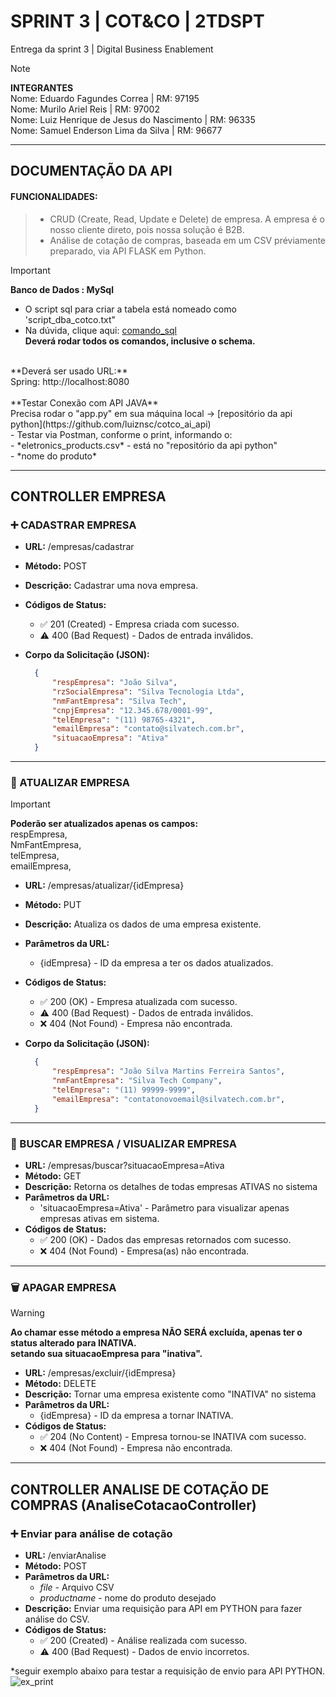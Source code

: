 # SPRINT 3 | COT&CO | 2TDSPT
Entrega da sprint 3 | Digital Business Enablement
> [!NOTE]
>**INTEGRANTES** <BR>
> Nome: Eduardo Fagundes Correa | RM: 97195 <BR>
> Nome: Murilo Ariel Reis | RM: 97002 <BR>
> Nome: Luiz Henrique de Jesus do Nascimento | RM: 96335 <BR>
> Nome: Samuel Enderson Lima da Silva | RM: 96677 <BR>

---
## DOCUMENTAÇÃO DA API
#### FUNCIONALIDADES:
> - CRUD (Create, Read, Update e Delete) de empresa. A empresa é o nosso cliente direto, pois nossa solução é B2B.
> - Análise de cotação de compras, baseada em um CSV préviamente preparado, via API FLASK em Python.<BR>

> [!IMPORTANT]
> **Banco de Dados : MySql**
> - O script sql para criar a tabela está nomeado como 'script_dba_cotco.txt" <BR>
> - Na dúvida, clique aqui: [comando_sql](https://github.com/luiznsc/cotco_webapi/blob/main/script_dba_cotco.txt) <BR>
> **Deverá rodar todos os comandos, inclusive o schema.**
> <BR>
> **Deverá ser usado URL:** <BR>
> Spring: http://localhost:8080 <BR>
> <BR>
> **Testar Conexão com API JAVA**<BR>
> Precisa rodar o "app.py" em sua máquina local -> [repositório da api python](https://github.com/luiznsc/cotco_ai_api)<BR>
> - Testar via Postman, conforme o print, informando o:<br>
> - *eletronics_products.csv* - está no "repositório da api python"<br>
> - *nome do produto*
  ---

## CONTROLLER EMPRESA
### :heavy_plus_sign: CADASTRAR EMPRESA
- **URL:** /empresas/cadastrar
- **Método:** POST
- **Descrição:** Cadastrar uma nova empresa.
- **Códigos de Status:**
  - :white_check_mark: 201 (Created) - Empresa criada com sucesso.
  -  :warning: 400 (Bad Request) - Dados de entrada inválidos.
- **Corpo da Solicitação (JSON):**

  ```json
    {
        "respEmpresa": "João Silva",
        "rzSocialEmpresa": "Silva Tecnologia Ltda",
        "nmFantEmpresa": "Silva Tech",
        "cnpjEmpresa": "12.345.678/0001-99",
        "telEmpresa": "(11) 98765-4321",
        "emailEmpresa": "contato@silvatech.com.br",
        "situacaoEmpresa": "Ativa"
    }

---

### :repeat: ATUALIZAR EMPRESA
> [!IMPORTANT]
> **Poderão ser atualizados apenas os campos:** <BR/>
> respEmpresa, <BR/>
> NmFantEmpresa, <BR/>
> telEmpresa,<BR/>
> emailEmpresa, <BR/>

- **URL:** /empresas/atualizar/{idEmpresa}
- **Método:** PUT
- **Descrição:** Atualiza os dados de uma empresa existente.
- **Parâmetros da URL:**
  - {idEmpresa} - ID da empresa a ter os dados atualizados.
- **Códigos de Status:**
  - :white_check_mark: 200 (OK) - Empresa atualizada com sucesso.
  - :warning: 400 (Bad Request) - Dados de entrada inválidos.
  - :x: 404 (Not Found) - Empresa não encontrada.
- **Corpo da Solicitação (JSON):**

  ```json
    {
        "respEmpresa": "João Silva Martins Ferreira Santos",
        "nmFantEmpresa": "Silva Tech Company",
        "telEmpresa": "(11) 99999-9999",
        "emailEmpresa": "contatonovoemail@silvatech.com.br",
    }

---

### :page_with_curl: BUSCAR EMPRESA / VISUALIZAR EMPRESA

- **URL:** /empresas/buscar?situacaoEmpresa=Ativa
- **Método:** GET
- **Descrição:** Retorna os detalhes de todas empresas ATIVAS no sistema
- **Parâmetros da URL:**
  - 'situacaoEmpresa=Ativa' - Parâmetro para visualizar apenas empresas ativas em sistema.
- **Códigos de Status:**
  - :white_check_mark: 200 (OK) - Dados das empresas retornados com sucesso.
  - :x: 404 (Not Found) - Empresa(as) não encontrada.

---

### :wastebasket: APAGAR EMPRESA

> [!WARNING]
> **Ao chamar esse método a empresa NÃO SERÁ excluída, apenas ter o status alterado para INATIVA.** <BR/>
> **setando sua situacaoEmpresa para "inativa".**

- **URL:** /empresas/excluir/{idEmpresa}
- **Método:** DELETE
- **Descrição:** Tornar uma empresa existente como "INATIVA" no sistema
- **Parâmetros da URL:**
  - {idEmpresa} - ID da empresa a tornar INATIVA.
- **Códigos de Status:**
  - :white_check_mark: 204 (No Content) - Empresa tornou-se INATIVA com sucesso.
  - :x: 404 (Not Found) - Empresa não encontrada.
 
---

## CONTROLLER ANALISE DE COTAÇÃO DE COMPRAS (AnaliseCotacaoController)
### :heavy_plus_sign: Enviar para análise de cotação
- **URL:** /enviarAnalise
- **Método:** POST
- **Parâmetros da URL:**
  - *file* - Arquivo CSV
  - *productname* - nome do produto desejado
- **Descrição:** Enviar uma requisição para API em PYTHON para fazer análise do CSV.
- **Códigos de Status:**
  - :white_check_mark: 200 (Created) - Análise realizada com sucesso.
  -  :warning: 400 (Bad Request) - Dados de envio incorretos.
 
*seguir exemplo abaixo para testar a requisição de envio para API PYTHON.
![ex_print](https://github.com/luiznsc/cotco_webapi/assets/111553441/fce56c1a-cb08-4a3d-986d-52ad0a49517e)

